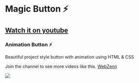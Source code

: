 # Magic Button ⚡

## [Watch it on youtube](https://youtu.be/cIKhz0VxXRA?si=kxH5at6TusFV0QpP)
### Animation Button ⚡

Beautiful project style button with animation using HTML & CSS

Join the channel to see more videos like this. [WebZenn](https://www.youtube.com/@WebZenn)

![](/cover.cover-Magic-Button.jpg)
